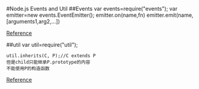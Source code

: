#Node.js Events and Util
##Events
    var events=require("events");
    var emitter=new events.EventEmitter();
    emitter.on(name,fn)
    emitter.emit(name,[arguments1,arg2,...])

[Reference]( https://nodejs.org/api/events.html)

##util
    var util=require("util");
    
    util.inherits(C, P);//C extends P
    但是child只能继承P.prototype的内容
    不能使用P的构造函数

[Reference]( https://nodejs.org/api/util.html)